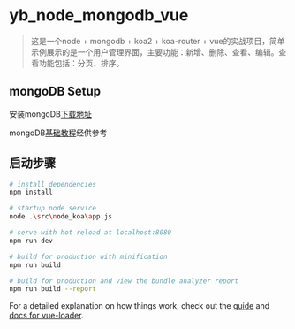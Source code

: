# yb_node_mongodb_vue

> 这是一个node + mongodb + koa2 + koa-router + vue的实战项目，简单示例展示的是一个用户管理界面，主要功能：新增、删除、查看、编辑。查看功能包括：分页、排序。

## mongoDB Setup

安装mongoDB[下载地址](https://www.mongodb.com/download-center#community)

mongoDB[基础教程](http://www.runoob.com/mongodb/mongodb-tutorial.html)经供参考

## 启动步骤

``` bash
# install dependencies
npm install

# startup node service
node .\src\node_koa\app.js

# serve with hot reload at localhost:8080
npm run dev

# build for production with minification
npm run build

# build for production and view the bundle analyzer report
npm run build --report
```

For a detailed explanation on how things work, check out the [guide](http://vuejs-templates.github.io/webpack/) and [docs for vue-loader](http://vuejs.github.io/vue-loader).
